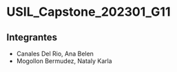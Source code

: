 # USIL_Capstone_202301_G11
## Integrantes
- Canales Del Rio, Ana Belen
- Mogollon Bermudez, Nataly Karla
